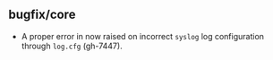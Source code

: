 ## bugfix/core

* A proper error in now raised on incorrect `syslog` log configuration through
  `log.cfg` (gh-7447).
